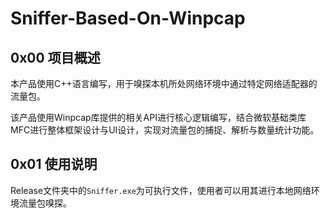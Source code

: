 # Sniffer-Based-On-Winpcap
## 0x00 项目概述

本产品使用C++语言编写，用于嗅探本机所处网络环境中通过特定网络适配器的流量包。

该产品使用Winpcap库提供的相关API进行核心逻辑编写，结合微软基础类库MFC进行整体框架设计与UI设计，实现对流量包的捕捉、解析与数量统计功能。

## 0x01 使用说明

Release文件夹中的`Sniffer.exe`为可执行文件，使用者可以用其进行本地网络环境流量包嗅探。

